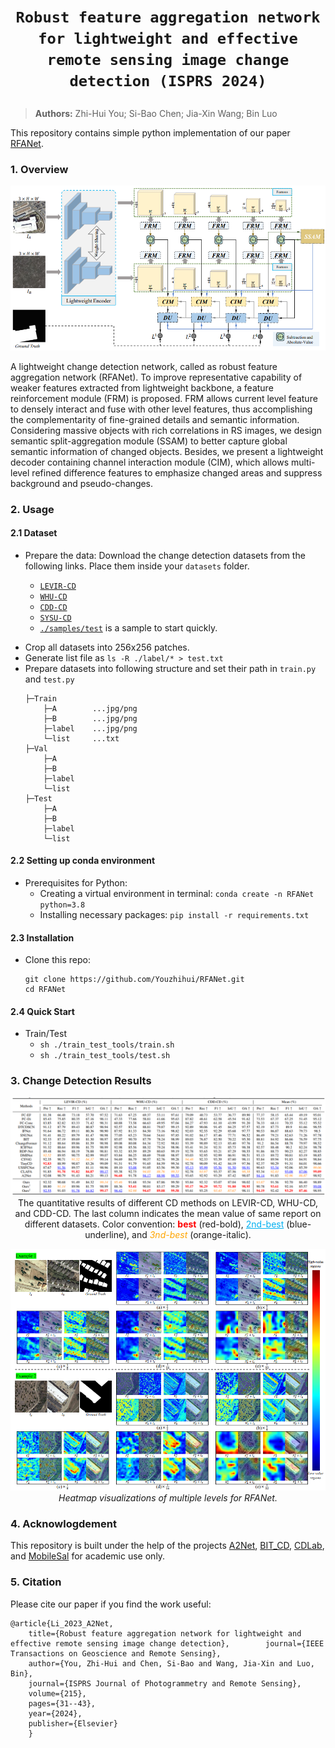 # <p align=center>`Robust feature aggregation network for lightweight and effective remote sensing image change detection (ISPRS 2024)`</p>

> **Authors:**
Zhi-Hui You; Si-Bao Chen; Jia-Xin Wang; Bin Luo

This repository contains simple python implementation of our paper [RFANet](https://www.sciencedirect.com/science/article/abs/pii/S092427162400251X).

### 1. Overview

<p align="center">
    <img src="assest/Overview.png"/> <br />
</p>

 A lightweight change detection network, called as robust feature aggregation network (RFANet). To improve representative capability of weaker features extracted from lightweight backbone, a feature reinforcement module (FRM) is proposed. FRM allows current level feature to densely interact and fuse with other level features, thus accomplishing the complementarity of fine-grained details and semantic information. Considering massive objects with rich correlations in RS images, we design semantic split-aggregation module (SSAM) to better capture global semantic information of changed objects. Besides, we present a lightweight decoder containing channel interaction module (CIM), which allows multi-level refined difference features to emphasize changed areas and suppress background and pseudo-changes. <br>

### 2. Usage
#### 2.1 Dataset
+ Prepare the data:
    Download the change detection datasets from the following links. Place them inside your `datasets` folder.

    - [`LEVIR-CD`](https://www.dropbox.com/s/18fb5jo0npu5evm/LEVIR-CD256.zip?dl=0)
    - [`WHU-CD`](https://www.dropbox.com/s/r76a00jcxp5d3hl/WHU-CD-256.zip?dl=0)
    - [`CDD-CD`](https://www.dropbox.com/s/ls9fq5u61k8wxwk/CDD.zip?dl=0)
    - [`SYSU-CD`](https://github.com/liumency/SYSU-CD)
    - [`./samples/test`]() is a sample to start quickly.
- Crop all datasets into 256x256 patches.
- Generate list file as `ls -R ./label/* > test.txt`
- Prepare datasets into following structure and set their path in `train.py` and `test.py`
  ```
  ├─Train
      ├─A        ...jpg/png
      ├─B        ...jpg/png
      ├─label    ...jpg/png
      └─list     ...txt
  ├─Val
      ├─A
      ├─B
      ├─label
      └─list
  ├─Test
      ├─A
      ├─B
      ├─label
      └─list
  ```
#### 2.2 Setting up conda environment
+ Prerequisites for Python:
    - Creating a virtual environment in terminal: `conda create -n RFANet python=3.8`
    - Installing necessary packages: `pip install -r requirements.txt `

#### 2.3 Installation
+ Clone this repo:
    ```shell
    git clone https://github.com/Youzhihui/RFANet.git
    cd RFANet
    ```
#### 2.4 Quick Start
+ Train/Test
    - `sh ./train_test_tools/train.sh`
    - `sh ./train_test_tools/test.sh`

### 3. Change Detection Results
<p align="center">
    <img src="assest/result1.png"/> <br />
   The quantitative results of different CD methods on LEVIR-CD, WHU-CD, and CDD-CD. The last column indicates the mean value of same report on different datasets. Color convention: <font color="#FF0000"><strong>best</strong></font> (red-bold), <font color="#00B0F0"><u>2nd-best</u></font> (blue-underline), and <font color="#FFA500"><i>3nd-best</i></font> (orange-italic).
</p>

<p align="center">
    <img src="assest/result2.png"/> <br />
    <em> 
    Heatmap visualizations of multiple levels for RFANet.
    </em>
</p>

### 4. Acknowlogdement
This repository is built under the help of the projects  [A2Net](https://github.com/guanyuezhen/A2Net), [BIT_CD](https://github.com/justchenhao/BIT_CD), 
[CDLab](https://github.com/Bobholamovic/CDLab), and [MobileSal](https://github.com/yuhuan-wu/MobileSal) for academic use only.

### 5. Citation

Please cite our paper if you find the work useful:

    @article{Li_2023_A2Net,
        title={Robust feature aggregation network for lightweight and effective remote sensing image change detection},        journal={IEEE Transactions on Geoscience and Remote Sensing}, 
        author={You, Zhi-Hui and Chen, Si-Bao and Wang, Jia-Xin and Luo, Bin},
        journal={ISPRS Journal of Photogrammetry and Remote Sensing},
        volume={215},
        pages={31--43},
        year={2024},
        publisher={Elsevier}
        }
